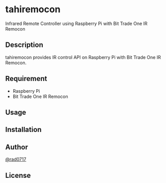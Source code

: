 # tahiremocon

Infrared Remote Controller using Raspberry Pi with Bit Trade One IR Remocon

## Description

tahiremocon provides IR control API on Raspberry Pi with Bit Trade One IR Remocon.  

## Requirement

- Raspberry Pi
- Bit Trade One IR Remocon

## Usage

## Installation

## Author

[@rad0717](https://twitter.com/rad0717)

## License
